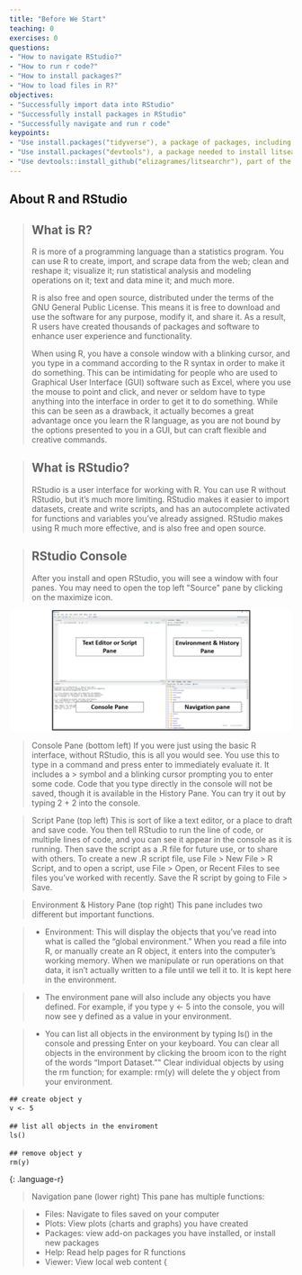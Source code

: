 ```yaml
---
title: "Before We Start"
teaching: 0
exercises: 0
questions:
- "How to navigate RStudio?"
- "How to run r code?"
- "How to install packages?"
- "How to load files in R?"
objectives:
- "Successfully import data into RStudio"
- "Successfully install packages in RStudio"
- "Successfully navigate and run r code"
keypoints:
- "Use install.packages("tidyverse"), a package of packages, including many that you are likely to use as you come to work with R"
- "Use install.packages("devtools"), a package needed to install litsearchr"
- "Use devtools::install_github("elizagrames/litsearchr"), part of the metaverse, which is a set of R packages that span the entire scope of evidence synthesis in R"
---
```


## About R and RStudio

>## What is R?
>R is more of a programming language than a statistics program. You can use R to create, import, and scrape data from the web; clean and reshape it; visualize it; run statistical analysis and modeling operations on it; text and data mine it; and much more. 
>
>R is also free and open source, distributed under the terms of the GNU General Public License. This means it is free to download and use the software for any purpose, modify it, and share it. As a result, R users have created thousands of packages and software to enhance user experience and functionality. 
>
>When using R, you have a console window with a blinking cursor, and you type in a command according to the R syntax in order to make it do something. This can be intimidating for people who are used to Graphical User Interface (GUI) software such as Excel, where you use the mouse to point and click, and never or seldom have to type anything into the interface in order to get it to do something. While this can be seen as a drawback, it actually becomes a great advantage once you learn the R language, as you are not bound by the options presented to you in a GUI, but can craft flexible and creative commands.

>## What is RStudio?
>RStudio is a user interface for working with R. You can use R without RStudio, but it’s much more limiting. RStudio makes it easier to import datasets, create and write scripts, and has an autocomplete activated for functions and variables you’ve already assigned. RStudio makes using R much more effective, and is also free and open source.

>## RStudio Console
>After you install and open RStudio, you will see a window with four panes. You may need to open the top left "Source" pane by clicking on the maximize icon.

![](../fig/R_console_image.png)

>Console Pane (bottom left)
>If you were just using the basic R interface, without RStudio, this is all you would see. You use this to type in a command and press enter to immediately evaluate it. It includes a > symbol and a blinking cursor prompting you to enter some code. Code that you type directly in the console will not be saved, though it is available in the History Pane. You can try it out by typing 2 + 2 into the console. 

>Script Pane (top left)
>This is sort of like a text editor, or a place to draft and save code. You then tell RStudio to run the line of code, or multiple lines of code, and you can see it appear in the console as it is running. Then save the script as a .R file for future use, or to share with others. To create a new .R script file, use File > New File > R Script, and to open a script, use File > Open, or Recent Files to see files you’ve worked with recently. Save the R script by going to File > Save.

>Environment & History Pane (top right)
>This pane includes two different but important functions.

>* Environment: This will display the objects that you’ve read into what is called the “global environment.” When you read a file into R, or manually create an R object, it enters into the computer’s working memory. When we manipulate or run operations on that data, it isn’t actually written to a file until we tell it to. It is kept here in the environment.

>* The environment pane will also include any objects you have defined. For example, if you type y <- 5 into the console, you will now see y defined as a value in your environment.

>* You can list all objects in the environment by typing ls() in the console and pressing Enter on your keyboard. You can clear all objects in the environment by clicking the broom icon to the right of the words “Import Dataset.”" Clear individual objects by using the rm function; for example: rm(y) will delete the y object from your environment.

~~~
## create object y
v <- 5

## list all objects in the enviroment
ls()

## remove object y
rm(y)
~~~
{: .language-r}

>Navigation pane (lower right)
>This pane has multiple functions:

>* Files: Navigate to files saved on your computer
>* Plots: View plots (charts and graphs) you have created
>* Packages: view add-on packages you have installed, or install new packages
>* Help: Read help pages for R functions
>* Viewer: View local web content
{
